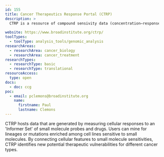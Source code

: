 ```yaml
---
id: 155
title: Cancer Therapeutics Response Portal (CTRP)
description: >
  CTRP is a resource of compound sensivity data (concentration–response curves) that can be mined to develop insights into small molecule mechanisms of action and novel therapeutic hypotheses. 
  
website: https://www.broadinstitute.org/ctrp/
toolTypes:
  - toolType: analysis_tools/genomic_analysis
researchAreas:
  - researchArea: cancer_biology
  - researchArea: cancer_treatment
researchTypes:
  - researchType: basic
  - researchType: translational
resourceAccess:
  type: open
docs:
  - doc: ccg
poc:
  - email: pclemons@broadinstitute.org
    name:
      firstname: Paul
      lastname: Clemons
---
```

CTRP hosts data that are generated by measuring cellular responses to an 'Informer Set' of small molecule probes and drugs. Users can mine for lineages or mutations enriched among cell lines sensitive to small molecules. By connecting cellular features to small molecule sensitivities, CTRP identifies new potential therapeutic vulnerabilities for different cancer types.